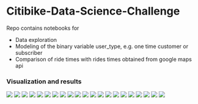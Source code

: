 # Citibike-Data-Science-Challenge

Repo contains notebooks for

- Data exploration
- Modeling of the binary variable user_type, e.g. one time customer or subscriber
- Comparison of ride times with rides times obtained from google maps api

### Visualization and results

![](/Pictures/Folie3.PNG?raw=true)
![](/Pictures/Folie4.PNG?raw=true)
![](/Pictures/Folie5.PNG?raw=true)
![](/Pictures/Folie6.PNG?raw=true)
![](/Pictures/Folie7.PNG?raw=true)
![](/Pictures/Folie8.PNG?raw=true)
![](/Pictures/Folie9.PNG?raw=true)
![](/Pictures/Folie10.PNG?raw=true)
![](/Pictures/Folie11.PNG?raw=true)
![](/Pictures/Folie12.PNG?raw=true)
![](/Pictures/Folie13.PNG?raw=true)
![](/Pictures/Folie14.PNG?raw=true)
![](/Pictures/Folie15.PNG?raw=true)
![](/Pictures/Folie16.PNG?raw=true)
![](/Pictures/Folie17.PNG?raw=true)
![](/Pictures/Folie18.PNG?raw=true)
![](/Pictures/Folie19.PNG?raw=true)
![](/Pictures/Folie20.PNG?raw=true)
![](/Pictures/Folie21.PNG?raw=true)
![](/Pictures/Folie22.PNG?raw=true)
![](/Pictures/Folie23.PNG?raw=true)
